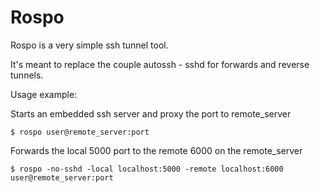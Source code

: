 # Rospo

Rospo is a very simple ssh tunnel tool.

It's meant to replace the couple autossh - sshd for forwards and reverse tunnels.

Usage example:

Starts an embedded ssh server and proxy the port to remote_server

```
$ rospo user@remote_server:port
```

Forwards the local 5000 port to the remote 6000 on the remote_server

```
$ rospo -no-sshd -local localhost:5000 -remote localhost:6000 user@remote_server:port
```
